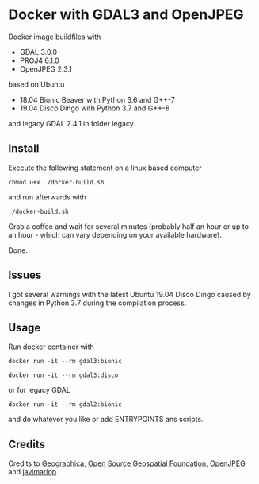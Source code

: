 # Docker with GDAL3 and OpenJPEG

Docker image buildfiles with

 - GDAL 3.0.0
 - PROJ4 6.1.0
 - OpenJPEG 2.3.1
 
based on Ubuntu 

 - 18.04 Bionic Beaver with Python 3.6 and G++-7
 - 19.04 Disco Dingo with Python 3.7 and G++-8 
 
 and legacy GDAL 2.4.1 in folder legacy. 

## Install
Execute the following statement on a linux based computer 

`chmod u+x ./docker-build.sh`

and run afterwards with

`./docker-build.sh`

Grab a coffee and wait for several minutes (probably half an hour or up to an hour - which can vary depending on your available hardware). 

Done.

## Issues

I got several warnings with the latest Ubuntu 19.04 Disco Dingo caused by changes in Python 3.7 during the compilation process.

## Usage
Run docker container with

`docker run -it --rm gdal3:bionic`

`docker run -it --rm gdal3:disco`

or for legacy GDAL

`docker run -it --rm gdal2:bionic`


and do whatever you like or add ENTRYPOINTS ans scripts.

## Credits
Credits to [Geographica](https://github.com/GeographicaGS), [Open Source Geospatial Foundation](https://github.com/OSGeo), [OpenJPEG](https://github.com/uclouvain/openjpeg) and [javimarlop](https://github.com/javimarlop).
